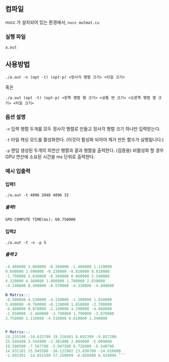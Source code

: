 ## 컴파일

nvcc 가 설치되어 있는 환경에서, 
``` nvcc mulmat.cu ```

### 실행 파일
``` a.out ```

## 사용방법

``` ./a.out -n (opt -t) (opt-p) <정사각 행렬 크기> <타일 크기> ```

혹은

``` ./a.out (opt -t) (opt-p) <왼쪽 행렬 행 크기> <공통 변 크기> <오른쪽 행렬 열 크기> <타일 크기> ```

### 옵션 설명

``` -n ``` 입력 행렬 두개를 모두 정사각 행렬로 만들고 정사각 행렬 크기 하나만 입력받는다.

``` -t ``` 타일 캐싱 모드를 활성화한다. (이것이 활성화 되어야 제가 만든 함수가 실행됩니다.)

``` -p ``` 랜덤 생성된 두개의 피연산 행렬과 결과 행렬을 출력한다. (검증용) 비활성화 할 경우 GPU 연산에 소요된 시간을 ms 단위로 출력한다.


### 예시 입출력

#### 입력1

``` ./a.out -t 4096 2048 4096 32  ```

##### 출력1

``` GPU COMPUTE TIME(ms): 60.750000  ```

#### 입력2

``` ./a.out -t -n -p 5 ```

##### 출력 2

``` M Matrix:::
-4.460000 3.860000 -0.360000 -1.460000 1.120000 
0.690000 2.990000 -0.230000 -0.810000 0.810000 
-1.750000 2.630000 -0.360000 0.060000 2.540000 
4.320000 4.360000 1.860000 1.700000 2.030000 
-4.240000 0.490000 -0.570000 -4.330000 -4.890000 

N Matrix:::
-0.500000 4.530000 -4.150000 -1.300000 1.010000 
3.490000 -0.760000 -0.120000 1.650000 -3.700000 
-0.480000 0.870000 -2.190000 4.290000 -4.940000 
-2.850000 -2.460000 -3.790000 1.790000 -3.870000 
3.750000 1.110000 -4.510000 0.610000 1.340000 


P Matrix:::
24.235199 -18.615799 19.316401 8.692399 -9.857200 
15.546498 3.544900 -3.301800 2.094000 -5.009800 
19.580500 -7.567700 -3.947500 6.726900 -6.548700 
14.931101 15.945500 -38.122902 13.838700 -24.816000 
-1.893301 -14.851599 57.250099 -6.858400 6.924899 ```
